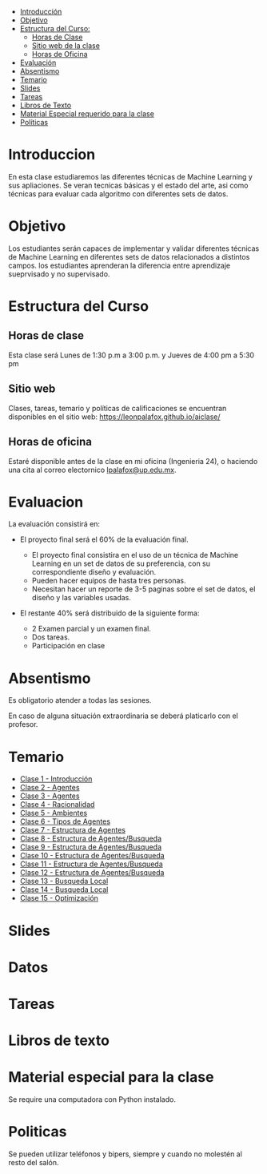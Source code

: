

- [Introducción](#introduccion)
- [Objetivo](#objetivo)
- [Estructura del Curso:](#estrctura-del-curso)
  - [Horas de Clase](#horas-de-clase)
  - [Sitio web de la clase](#sitio-web)
  - [Horas de Oficina](#horas-de-oficina)
- [Evaluación](#evaluacion)
- [Absentismo](#absentismo)
- [Temario](#temario)
- [Slides](#slides)
- [Tareas](#tareas)
- [Libros de Texto](#libros-de-texto)
- [Material Especial requerido para la clase](#material-especial-para-clase)
- [Políticas](#politicas)


# Introduccion

En esta clase estudiaremos las diferentes técnicas de Machine Learning y sus apliaciones. Se veran tecnicas básicas y el estado del arte, asi como técnicas para evaluar cada algoritmo con diferentes sets de datos.

# Objetivo

Los estudiantes serán capaces de implementar y validar diferentes técnicas de Machine Learning en diferentes sets de datos relacionados a distintos campos. los estudiantes aprenderan la diferencia entre aprendizaje sueprvisado y no supervisado.

# Estructura del Curso

## Horas de clase

Esta clase será Lunes de 1:30 p.m a 3:00 p.m. y Jueves de 4:00 pm a 5:30 pm

## Sitio web

Clases, tareas, temario y políticas de calificaciones se encuentran disponibles en el sitio web: https://leonpalafox.github.io/aiclase/

## Horas de oficina

Estaré disponible antes de la clase en mi oficina (Ingenieria 24), o haciendo una cita al correo electornico lpalafox@up.edu.mx.

# Evaluacion

La evaluación consistirá en:

- El proyecto final será el 60% de la evaluación final.
    - El proyecto final consistira en el uso de un técnica de Machine Learning en un set de datos de su preferencia, con su correspondiente diseño y evaluación.
  - Pueden hacer equipos de hasta tres personas.
  - Necesitan hacer un reporte de 3-5 paginas sobre el set de datos, el diseño y las variables usadas.

- El restante 40% será distribuido de la siguiente forma:
  - 2 Examen parcial y un examen final. 
  - Dos tareas.
  - Participación en clase


# Absentismo
Es obligatorio atender a todas las sesiones.

En caso de alguna situación extraordinaria se deberá platicarlo con el profesor.

# Temario

- [Clase 1 - Introducción](https://github.com/leonpalafox/aiclase/blob/master/Slides/UPAI2019.pptx)
- [Clase 2 - Agentes](https://github.com/leonpalafox/aiclase/blob/master/Slides/UPAI2019_02.pptx)
- [Clase 3 - Agentes](https://github.com/leonpalafox/aiclase/blob/master/Slides/UPAI2019_03.pptx)
- [Clase 4 - Racionalidad](https://github.com/leonpalafox/aiclase/blob/master/Slides/UPAI2019_04.pptx)
- [Clase 5 - Ambientes](https://github.com/leonpalafox/aiclase/blob/master/Slides/UPAI2019_05.pptx)
- [Clase 6 - Tipos de Agentes](https://github.com/leonpalafox/aiclase/blob/master/Slides/UPAI2019_06.pptx)
- [Clase 7 - Estructura de Agentes](https://github.com/leonpalafox/aiclase/blob/master/Slides/UPAI2019_07.pptx)
- [Clase 8 - Estructura de Agentes/Busqueda](https://github.com/leonpalafox/aiclase/blob/master/Slides/UPAI2019_08.pptx)
- [Clase 9 - Estructura de Agentes/Busqueda](https://github.com/leonpalafox/aiclase/blob/master/Slides/UPAI2019_09.pptx)
- [Clase 10 - Estructura de Agentes/Busqueda](https://github.com/leonpalafox/aiclase/blob/master/Slides/UPAI2019_10.pptx)
- [Clase 11 - Estructura de Agentes/Busqueda](https://github.com/leonpalafox/aiclase/blob/master/Slides/UPAI2019_11.pptx)
- [Clase 12 - Estructura de Agentes/Busqueda](https://github.com/leonpalafox/aiclase/blob/master/Slides/UPAI2019_12.pptx)
- [Clase 13 - Busqueda Local](https://github.com/leonpalafox/aiclase/blob/master/Slides/UPAI2019_13.pptx)
- [Clase 14 - Busqueda Local](https://github.com/leonpalafox/aiclase/blob/master/Slides/UPAI2019_14.pptx)
- [Clase 15 - Optimización](https://github.com/leonpalafox/aiclase/blob/master/Slides/UPAI2019_15.pptx)



# Slides




# Datos




# Tareas


# Libros de texto



# Material especial para la clase

Se require una computadora con Python instalado.

# Politicas

Se pueden utilizar teléfonos y bipers, siempre y cuando no molestén al resto del salón.



